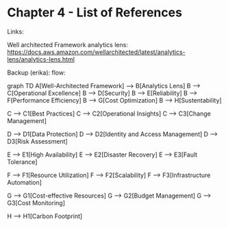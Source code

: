 # Chapter 4 - List of References

Links:

Well architected Framework analytics lens:
https://docs.aws.amazon.com/wellarchitected/latest/analytics-lens/analytics-lens.html

Backup (erika):
flow: 

graph TD
  A[Well-Architected Framework] --> B[Analytics Lens]
  B --> C[Operational Excellence]
  B --> D[Security]
  B --> E[Reliability]
  B --> F[Performance Efficiency]
  B --> G[Cost Optimization]
  B --> H[Sustentability]

  C --> C1[Best Practices]
  C --> C2[Operational Insights]
  C --> C3[Change Management]

  D --> D1[Data Protection]
  D --> D2[Identity and Access Management]
  D --> D3[Risk Assessment]

  E --> E1[High Availability]
  E --> E2[Disaster Recovery]
  E --> E3[Fault Tolerance]

  F --> F1[Resource Utilization]
  F --> F2[Scalability]
  F --> F3[Infrastructure Automation]

  G --> G1[Cost-effective Resources]
  G --> G2[Budget Management]
  G --> G3[Cost Monitoring]

  H --> H1[Carbon Footprint]
